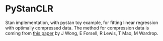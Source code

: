 # PyStanCLR
Stan implementation, with pystan toy example, for fitting linear regression with optimally compressed data.
The method for compression data is coming from [this paper](https://arxiv.org/abs/2102.11297v3) by J Wong, E Forsell, R Lewis, T Mao, M Wardrop.

